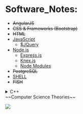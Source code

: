 # Software_Notes:
- ~~AngularJS~~
- ~~CSS & Frameworks (Bootstrap)~~
- ~~HTML~~
- [JavaScript](https://github.com/lil-code/Software_Notes/blob/master/JavaScript/README.md)
  - [$JQuery](https://github.com/lil-code/Software_Notes/tree/master/JavaScript/JQuery)
- [Node.js](https://github.com/lil-code/Software_Notes/tree/master/Node.js/README.md)
  - [Express.js](https://github.com/lil-code/Software_Notes/blob/master/Node.js/express.js/express_notes.md)
  - [Knex.js](https://github.com/lil-code/Software_Notes/blob/master/Node.js/Knex.js/knex_notes.md)
  - [Node Modules](https://github.com/lil-code/Software_Notes/blob/master/Node.js/modules/bcrypt_notes.md)
- ~~PostgreSQL~~
- [SHELL](https://github.com/lil-code/Software_Notes/tree/master/Shell/README.md)
- ~~FISH~~
<details><summary><a src="https://github.com/christiantaggart/Software_Notes/tree/master/C%2B%2B">C++</a></summary>
 [Dynamic Linking](https://github.com/christiantaggart/Software_Notes/blob/master/C%2B%2B/Dynamic_Linking.md)
 [Functions & Loops](https://github.com/christiantaggart/Software_Notes/blob/master/C%2B%2B/Functions_Loops_etc.md)
 [Header Files](https://github.com/christiantaggart/Software_Notes/blob/master/C%2B%2B/Header_Files.md)
 [Object Files](https://github.com/christiantaggart/Software_Notes/blob/master/C%2B%2B/Object_File.md)
 [Pointer Notes](https://github.com/christiantaggart/Software_Notes/blob/master/C%2B%2B/Pointer_Notes.md)
 [Source Files](https://github.com/christiantaggart/Software_Notes/blob/master/C%2B%2B/Source_File.md)
 [Static Linking](https://github.com/christiantaggart/Software_Notes/blob/master/C%2B%2B/Static_Linking.md)
 [Tips](https://github.com/christiantaggart/Software_Notes/blob/master/C%2B%2B/Tips.md)
</details>
~~Computer Science Theories~~

![](http://i.imgur.com/iVHfwLc.gif)
